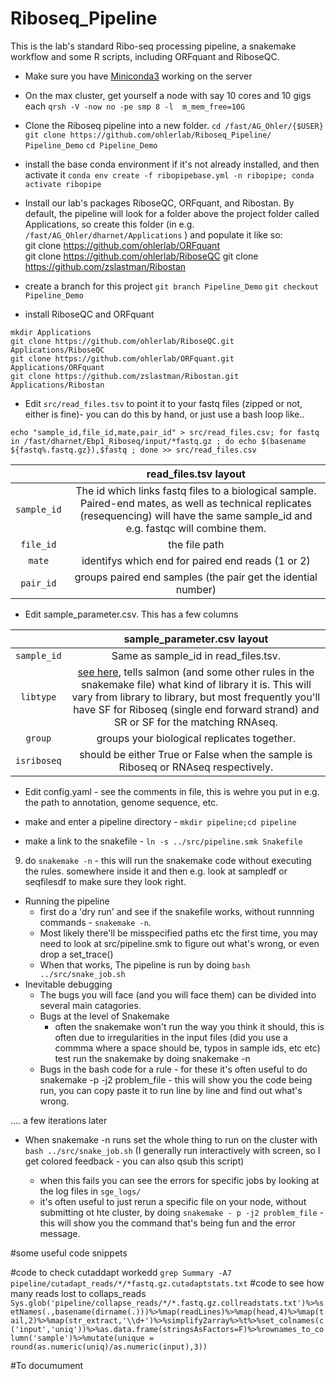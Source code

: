 # Riboseq_Pipeline
This is the lab's standard Ribo-seq processing pipeline, a snakemake workflow and some R scripts, including ORFquant and RiboseQC.

- Make sure you have [Miniconda3](https://docs.conda.io/en/latest/miniconda.html) working on the server

- On the max cluster, get yourself a node with say 10 cores and 10 gigs each
``qrsh -V -now no -pe smp 8 -l  m_mem_free=10G``

- Clone the Riboseq pipeline into a new folder.
``cd /fast/AG_Ohler/{$USER}``
``git clone https://github.com/ohlerlab/Riboseq_Pipeline/ Pipeline_Demo``
`cd Pipeline_Demo`

- install the base conda environment if it's not already installed, and then activate it
``conda env create -f ribopipebase.yml -n ribopipe;
conda activate ribopipe``

- Install our lab's packages RiboseQC, ORFquant, and Ribostan. By default, the pipeline will look for a folder above the project folder called Applications, so create this folder (in e.g. `/fast/AG_Ohler/dharnet/Applications` ) and populate it like so:  
git clone https://github.com/ohlerlab/ORFquant  
git clone https://github.com/ohlerlab/RiboseQC
git clone https://github.com/zslastman/Ribostan

- create a branch for this project
``git branch Pipeline_Demo``
``git checkout Pipeline_Demo``

- install RiboseQC and ORFquant
```
mkdir Applications
git clone https://github.com/ohlerlab/RiboseQC.git Applications/RiboseQC
git clone https://github.com/ohlerlab/ORFquant.git Applications/ORFquant
git clone https://github.com/zslastman/Ribostan.git Applications/Ribostan
```

- Edit ``src/read_files.tsv`` to point it to your fastq files (zipped or not, either is fine)- you can do this by hand, or just use a bash loop like..

```
echo "sample_id,file_id,mate,pair_id" > src/read_files.csv; for fastq in /fast/dharnet/Ebp1_Riboseq/input/*fastq.gz ; do echo $(basename ${fastq%.fastq.gz}),$fastq ; done >> src/read_files.csv
```

||read_files.tsv layout|
|:---:|:---:|
|``sample_id``|The id which links fastq files to a biological sample. Paired-end mates, as well as technical replicates (resequencing) will have the same sample_id and e.g. fastqc will combine them.|
|``file_id``| the file path|
|``mate``|identifys which end for paired end reads (1 or 2)|
|``pair_id``|groups paired end samples (the pair get the idential number)|

- Edit sample_parameter.csv. This has a few columns

||sample_parameter.csv layout|
|:---:|:---:|
|`sample_id`|Same as sample_id in read_files.tsv.|
|`libtype`|[see here](https://salmon.readthedocs.io/en/latest/library_type.html), tells salmon (and some other rules in the snakemake file) what kind of library it is. This will vary from library to library, but most frequently you'll have SF for Riboseq (single end forward strand) and SR or SF for the matching RNAseq.|
|`group`|groups your biological replicates together.|
|`isriboseq`|should be either True or False when the sample is Riboseq or RNAseq respectively.|

- Edit config.yaml - see the comments in file, this is wehre you put in e.g. the path to annotation, genome sequence, etc.

- make and enter a pipeline directory - ``mkdir pipeline;cd pipeline``
- make a link to the snakefile - ``ln -s ../src/pipeline.smk Snakefile``
9) do ``snakemake -n``  - this will run the snakemake code without executing the rules.  somewhere inside it and then e.g. look at sampledf or seqfilesdf to make sure they look right.
- Running the pipeline
    - first do a 'dry run' and see if the snakefile works, without runnning commands - `snakemake -n`.
    - Most likely there'll be misspecified paths etc the first time, you may need to look at src/pipeline.smk to figure out what's wrong, or even drop a set_trace()
    - When that works, The pipeline is run by doing ```bash ../src/snake_job.sh```
- Inevitable debugging
    - The bugs you will face (and you will face them) can be divided into several main catagories.
    - Bugs at the level of Snakemake
        - often the snakemake won't run the way you think it should, this is often due to irregularities in the input files (did you use a commma where a space should be, typos in sample ids, etc etc) test run the snakemake by doing snakemake -n
    - Bugs in the bash code for a rule - for these it's often useful to do snakemake -p -j2 problem_file - this will show you the code being run, you can copy paste it to run line by line and find out what's wrong.
    

.... a few iterations later


- When snakemake -n runs set the whole thing to run on the cluster with ``bash ../src/snake_job.sh`` (I generally run interactively with screen, so I get colored feedback - you can also qsub this script)

	- when this fails you can see the errors for specific jobs by looking at the log files in ``sge_logs/``
	- it's often useful to just rerun a specific file on your node, without submitting ot hte cluster, by doing ``snakemake - p -j2 problem_file`` - this will show you the command that's being fun and the error message.

#some useful code snippets

#code to check cutaddapt workedd
    ```grep Summary -A7 pipeline/cutadapt_reads/*/*fastq.gz.cutadaptstats.txt```
#code to see how many reads lost to collaps_reads
```Sys.glob('pipeline/collapse_reads/*/*.fastq.gz.collreadstats.txt')%>%setNames(.,basename(dirname(.)))%>%map(readLines)%>%map(head,4)%>%map(tail,2)%>%map(str_extract,'\\d+')%>%simplify2array%>%t%>%set_colnames(c('input','uniq'))%>%as.data.frame(stringsAsFactors=F)%>%rownames_to_column('sample')%>%mutate(unique = round(as.numeric(uniq)/as.numeric(input),3))```


#To documument
